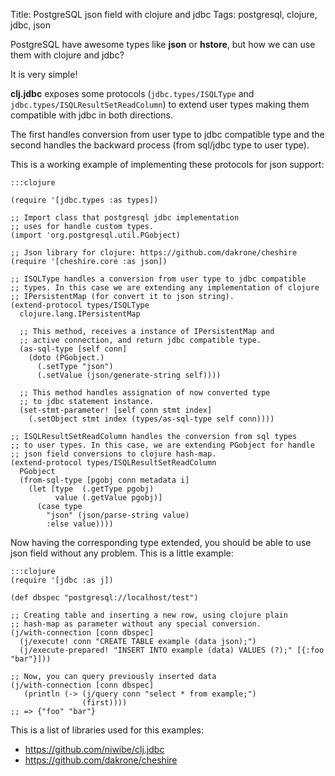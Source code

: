 Title: PostgreSQL json field with clojure and jdbc
Tags: postgresql, clojure, jdbc, json

PostgreSQL have awesome types like **json** or **hstore**, but how we can use them with clojure
and jdbc?

It is very simple!

**clj.jdbc** exposes some protocols (`jdbc.types/ISQLType` and `jdbc.types/ISQLResultSetReadColumn`)
to extend user types making them compatible with jdbc in both directions.

The first handles conversion from user type to jdbc compatible type and the second handles the
backward process (from sql/jdbc type to user type).

This is a working example of implementing these protocols for json support:

    :::clojure

    (require '[jdbc.types :as types])

    ;; Import class that postgresql jdbc implementation
    ;; uses for handle custom types.
    (import 'org.postgresql.util.PGobject)

    ;; Json library for clojure: https://github.com/dakrone/cheshire
    (require '[cheshire.core :as json])

    ;; ISQLType handles a conversion from user type to jdbc compatible
    ;; types. In this case we are extending any implementation of clojure
    ;; IPersistentMap (for convert it to json string).
    (extend-protocol types/ISQLType
      clojure.lang.IPersistentMap

      ;; This method, receives a instance of IPersistentMap and
      ;; active connection, and return jdbc compatible type.
      (as-sql-type [self conn]
        (doto (PGobject.)
          (.setType "json")
          (.setValue (json/generate-string self))))

      ;; This method handles assignation of now converted type
      ;; to jdbc statement instance.
      (set-stmt-parameter! [self conn stmt index]
        (.setObject stmt index (types/as-sql-type self conn))))

    ;; ISQLResultSetReadColumn handles the conversion from sql types
    ;; to user types. In this case, we are extending PGobject for handle
    ;; json field conversions to clojure hash-map.
    (extend-protocol types/ISQLResultSetReadColumn
      PGobject
      (from-sql-type [pgobj conn metadata i]
        (let [type  (.getType pgobj)
              value (.getValue pgobj)]
          (case type
            "json" (json/parse-string value)
            :else value))))


Now having the corresponding type extended, you should be able to use json field without any problem.
This is a little example:

    :::clojure
    (require '[jdbc :as j])

    (def dbspec "postgresql://localhost/test")

    ;; Creating table and inserting a new row, using clojure plain
    ;; hash-map as parameter without any special conversion.
    (j/with-connection [conn dbspec]
      (j/execute! conn "CREATE TABLE example (data json);")
      (j/execute-prepared! "INSERT INTO example (data) VALUES (?);" [{:foo "bar"}]))

    ;; Now, you can query previously inserted data
    (j/with-connection [conn dbspec]
       (println (-> (j/query conn "select * from example;")
                    (first))))
    ;; => {"foo" "bar"}


This is a list of libraries used for this examples:

- <https://github.com/niwibe/clj.jdbc>
- <https://github.com/dakrone/cheshire>
